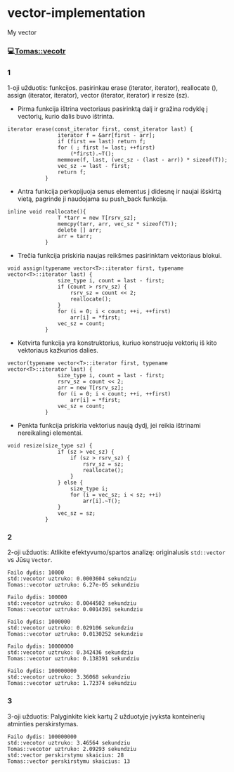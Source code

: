 # vector-implementation
My vector
### :computer:[Tomas::vecotr](https://github.com/Tomura69/vector-implementation/releases/tag/VECTORIUS)
### 1
1-oji užduotis: funkcijos.
pasirinkau erase (iterator, iterator), reallocate (), assign (iterator, iterator), vector (iterator, iterator) ir resize (sz).

- Pirma funkcija ištrina vectoriaus pasirinktą dalį ir gražina rodyklę į vectorių, kurio dalis buvo ištrinta.
```
iterator erase(const_iterator first, const_iterator last) {
                iterator f = &arr[first - arr];
                if (first == last) return f;
                for ( ; first != last; ++first)
                    (*first).~T();
                memmove(f, last, (vec_sz - (last - arr)) * sizeof(T));
                vec_sz -= last - first;
                return f;
            }
```
- Antra funkcija perkopijuoja senus elementus į didesnę ir naujai išskirtą vietą, pagrinde ji naudojama su push_back funkcija.
```
inline void reallocate(){
                T *tarr = new T[rsrv_sz];
                memcpy(tarr, arr, vec_sz * sizeof(T));
                delete [] arr;
                arr = tarr;
            }
```
- Trečia funkcija priskiria naujas reikšmes pasirinktam vektoriaus blokui.
```
void assign(typename vector<T>::iterator first, typename vector<T>::iterator last) {
                size_type i, count = last - first;
                if (count > rsrv_sz) {
                    rsrv_sz = count << 2;
                    reallocate();
                }
                for (i = 0; i < count; ++i, ++first)
                    arr[i] = *first;
                vec_sz = count;
            }
```
- Ketvirta funkcija yra konstruktorius, kuriuo konstruoju vektorių iš kito vektoriaus kažkurios dalies.
```
vector(typename vector<T>::iterator first, typename vector<T>::iterator last) {
                size_type i, count = last - first;
                rsrv_sz = count << 2;
                arr = new T[rsrv_sz];
                for (i = 0; i < count; ++i, ++first)
                    arr[i] = *first;
                vec_sz = count;
            }
```
- Penkta funkcija priskiria vektorius naują dydį, jei reikia ištrinami nereikalingi elementai.
```
void resize(size_type sz) {
                if (sz > vec_sz) {
                    if (sz > rsrv_sz) {
                        rsrv_sz = sz;
                        reallocate();
                    }
                } else {
                    size_type i;
                    for (i = vec_sz; i < sz; ++i)
                        arr[i].~T();
                }
                vec_sz = sz;
            }
```
### 2
2-oji užduotis: Atlikite efektyvumo/spartos analizę: originalusis `std::vector` vs Jūsų `Vector`.
```
Failo dydis: 10000
std::vecotor uztruko: 0.0003604 sekundziu
Tomas::vecotor uztruko: 6.27e-05 sekundziu
```
```
Failo dydis: 100000
std::vecotor uztruko: 0.0044502 sekundziu
Tomas::vecotor uztruko: 0.0014391 sekundziu
```
```
Failo dydis: 1000000
std::vecotor uztruko: 0.029106 sekundziu
Tomas::vecotor uztruko: 0.0130252 sekundziu
```
```
Failo dydis: 10000000
std::vecotor uztruko: 0.342436 sekundziu
Tomas::vecotor uztruko: 0.138391 sekundziu
```
```
Failo dydis: 100000000
std::vecotor uztruko: 3.36068 sekundziu
Tomas::vecotor uztruko: 1.72374 sekundziu
```
### 3
3-oji užduotis: Palyginkite kiek kartų 2 užduotyje įvyksta konteinerių atminties perskirstymas.
```
Failo dydis: 100000000
std::vecotor uztruko: 3.46564 sekundziu
Tomas::vecotor uztruko: 2.09293 sekundziu
std::vector perskirstymu skaicius: 28
Tomas::vector perskirstymu skaicius: 13
```
